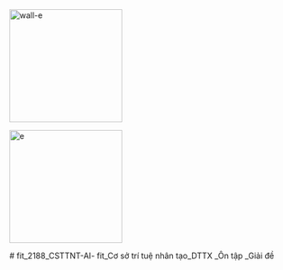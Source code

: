 <div>
<img height="200"
 alt="wall-e" src="https://cdn2.iconfinder.com/data/icons/walle/256/my_computer.png" /> 

 <a href="wa"> <img height="200" src="https://www.pngitem.com/pimgs/m/167-1676821_wall-e-and-eva-quotes-png-download-robot.png" alt="e" /> </a>
 </div>
# fit_2188_CSTTNT-AI-
fit_Cơ sở trí tuệ nhân tạo_DTTX
_Ôn tập
_Giải đề
